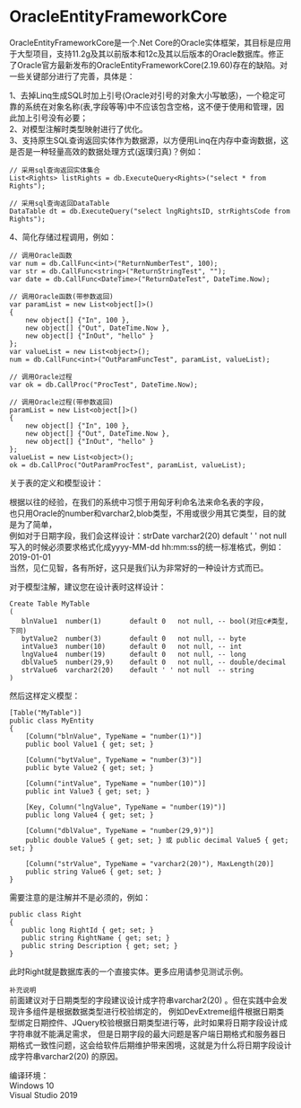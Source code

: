 # OracleEntityFrameworkCore

OracleEntityFrameworkCore是一个.Net Core的Oracle实体框架，其目标是应用于大型项目，支持11.2g及其以前版本和12c及其以后版本的Oracle数据库。修正了Oracle官方最新发布的OracleEntityFrameworkCore(2.19.60)存在的缺陷。对一些关键部分进行了完善，具体是：   
   
1、去掉Linq生成SQL时加上引号(Oracle对引号的对象大小写敏感)，一个稳定可靠的系统在对象名称(表,字段等等)中不应该包含空格，这不便于使用和管理，因此加上引号没有必要；   
2、对模型注解时类型映射进行了优化。   
3、支持原生SQL查询返回实体作为数据源，以方便用Linq在内存中查询数据，这是否是一种轻量高效的数据处理方式(返璞归真)？例如：
```
// 采用sql查询返回实体集合   
List<Rights> listRights = db.ExecuteQuery<Rights>("select * from Rights");
   
// 采用sql查询返回DataTable   
DataTable dt = db.ExecuteQuery("select lngRightsID, strRightsCode from Rights"); 
```

4、简化存储过程调用，例如：   
```
// 调用Oracle函数
var num = db.CallFunc<int>("ReturnNumberTest", 100);
var str = db.CallFunc<string>("ReturnStringTest", "");
var date = db.CallFunc<DateTime>("ReturnDateTest", DateTime.Now);

// 调用Oracle函数(带参数返回)
var paramList = new List<object[]>()
{
    new object[] {"In", 100 },
    new object[] {"Out", DateTime.Now },
    new object[] {"InOut", "hello" }
};
var valueList = new List<object>();
num = db.CallFunc<int>("OutParamFuncTest", paramList, valueList);

// 调用Oracle过程
var ok = db.CallProc("ProcTest", DateTime.Now);

// 调用Oracle过程(带参数返回)
paramList = new List<object[]>()
{
    new object[] {"In", 100 },
    new object[] {"Out", DateTime.Now },
    new object[] {"InOut", "hello" }
};
valueList = new List<object>();
ok = db.CallProc("OutParamProcTest", paramList, valueList);
```
  
关于表的定义和模型设计：   
   
根据以往的经验，在我们的系统中习惯于用匈牙利命名法来命名表的字段，   
也只用Oracle的number和varchar2,blob类型，不用或很少用其它类型，目的就是为了简单，   
例如对于日期字段，我们会这样设计：strDate  varchar2(20) default ' ' not null   
写入的时候必须要求格式化成yyyy-MM-dd hh:mm:ss的统一标准格式，例如：2019-01-01   
当然，见仁见智，各有所好，这只是我们认为非常好的一种设计方式而已。   
   
对于模型注解，建议您在设计表时这样设计：
   
```
Create Table MyTable   
(   
   blnValue1  number(1)       default 0   not null, -- bool(对应c#类型,下同)   
   bytValue2  number(3)       default 0   not null, -- byte   
   intValue3  number(10)      default 0   not null, -- int   
   lngValue4  number(19)      default 0   not null, -- long   
   dblValue5  number(29,9)    default 0   not null, -- double/decimal   
   strValue6  varchar2(20)    default ' ' not null  -- string   
)   
```    
然后这样定义模型：
  
```
[Table("MyTable")]   
public class MyEntity   
{     
    [Column("blnValue", TypeName = "number(1)")]    
    public bool Value1 { get; set; }    
       
    [Column("bytValue", TypeName = "number(3)")]   
    public byte Value2 { get; set; }   
       
    [Column("intValue", TypeName = "number(10)")]   
    public int Value3 { get; set; }   
       
    [Key, Column("lngValue", TypeName = "number(19)")]   
    public long Value4 { get; set; }   
       
    [Column("dblValue", TypeName = "number(29,9)")]   
    public double Value5 { get; set; } 或 public decimal Value5 { get; set; }    
       
    [Column("strValue", TypeName = "varchar2(20)"), MaxLength(20)]   
    public string Value6 { get; set; }   
}   
```
   
需要注意的是注解并不是必须的，例如： 
```
public class Right   
{   
   public long RightId { get; set; }   
   public string RightName { get; set; }   
   public string Description { get; set; }   
}
```
此时Right就是数据库表的一个直接实体。更多应用请参见测试示例。   

```补充说明```   
前面建议对于日期类型的字段建议设计成字符串varchar2(20) 。但在实践中会发现许多组件是根据数据类型进行校验绑定的，
例如DevExtreme组件根据日期类型绑定日期控件、JQuery校验根据日期类型进行等，此时如果将日期字段设计成字符串就不能满足需求，
但是日期字段的最大问题是客户端日期格式和服务器日期格式一致性问题，这会给软件后期维护带来困境，这就是为什么将日期字段设计成字符串varchar2(20) 的原因。   

编译环境：   
Windows 10   
Visual Studio 2019   
 
